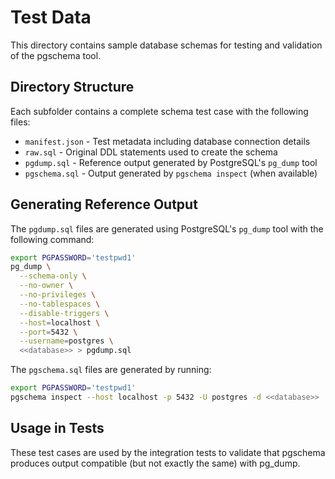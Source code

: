 # Test Data

This directory contains sample database schemas for testing and validation of the pgschema tool.

## Directory Structure

Each subfolder contains a complete schema test case with the following files:

- `manifest.json` - Test metadata including database connection details
- `raw.sql` - Original DDL statements used to create the schema
- `pgdump.sql` - Reference output generated by PostgreSQL's `pg_dump` tool
- `pgschema.sql` - Output generated by `pgschema inspect` (when available)

## Generating Reference Output

The `pgdump.sql` files are generated using PostgreSQL's `pg_dump` tool with the following command:

```bash
export PGPASSWORD='testpwd1'
pg_dump \
  --schema-only \
  --no-owner \
  --no-privileges \
  --no-tablespaces \
  --disable-triggers \
  --host=localhost \
  --port=5432 \
  --username=postgres \
  <<database>> > pgdump.sql
```

The `pgschema.sql` files are generated by running:

```bash
export PGPASSWORD='testpwd1'
pgschema inspect --host localhost -p 5432 -U postgres -d <<database>>
```

## Usage in Tests

These test cases are used by the integration tests to validate that pgschema produces output compatible (but not exactly the same) with pg_dump.